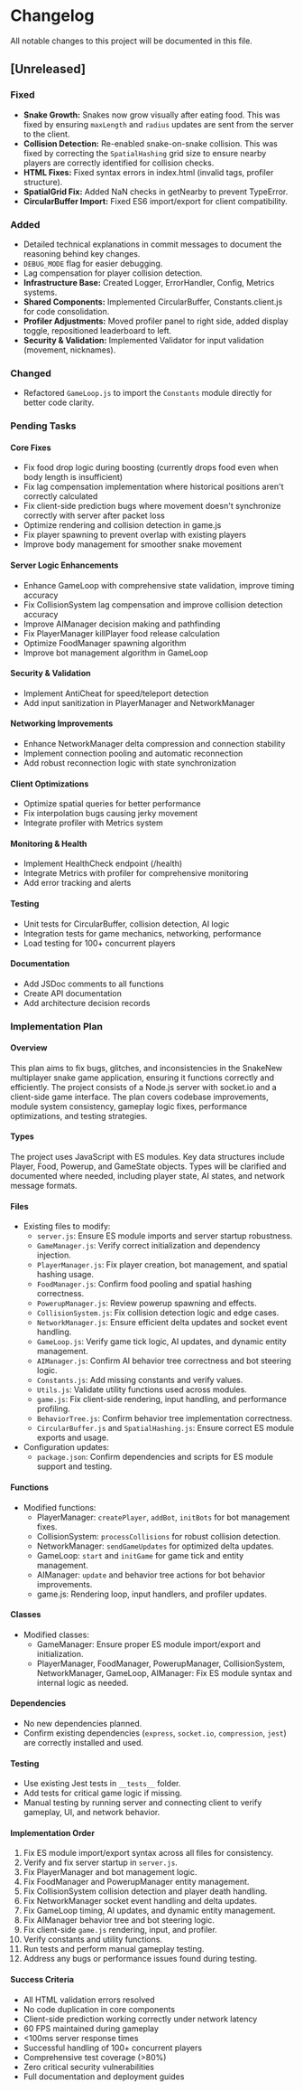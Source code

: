 # Changelog

All notable changes to this project will be documented in this file.

## [Unreleased]

### Fixed
- **Snake Growth:** Snakes now grow visually after eating food. This was fixed by ensuring `maxLength` and `radius` updates are sent from the server to the client.
- **Collision Detection:** Re-enabled snake-on-snake collision. This was fixed by correcting the `SpatialHashing` grid size to ensure nearby players are correctly identified for collision checks.
- **HTML Fixes:** Fixed syntax errors in index.html (invalid tags, profiler structure).
- **SpatialGrid Fix:** Added NaN checks in getNearby to prevent TypeError.
- **CircularBuffer Import:** Fixed ES6 import/export for client compatibility.

### Added
- Detailed technical explanations in commit messages to document the reasoning behind key changes.
- `DEBUG_MODE` flag for easier debugging.
- Lag compensation for player collision detection.
- **Infrastructure Base:** Created Logger, ErrorHandler, Config, Metrics systems.
- **Shared Components:** Implemented CircularBuffer, Constants.client.js for code consolidation.
- **Profiler Adjustments:** Moved profiler panel to right side, added display toggle, repositioned leaderboard to left.
- **Security & Validation:** Implemented Validator for input validation (movement, nicknames).

### Changed
- Refactored `GameLoop.js` to import the `Constants` module directly for better code clarity.

### Pending Tasks

#### Core Fixes
- Fix food drop logic during boosting (currently drops food even when body length is insufficient)
- Fix lag compensation implementation where historical positions aren't correctly calculated
- Fix client-side prediction bugs where movement doesn't synchronize correctly with server after packet loss
- Optimize rendering and collision detection in game.js
- Fix player spawning to prevent overlap with existing players
- Improve body management for smoother snake movement

#### Server Logic Enhancements
- Enhance GameLoop with comprehensive state validation, improve timing accuracy
- Fix CollisionSystem lag compensation and improve collision detection accuracy
- Improve AIManager decision making and pathfinding
- Fix PlayerManager killPlayer food release calculation
- Optimize FoodManager spawning algorithm
- Improve bot management algorithm in GameLoop

#### Security & Validation
- Implement AntiCheat for speed/teleport detection
- Add input sanitization in PlayerManager and NetworkManager

#### Networking Improvements
- Enhance NetworkManager delta compression and connection stability
- Implement connection pooling and automatic reconnection
- Add robust reconnection logic with state synchronization

#### Client Optimizations
- Optimize spatial queries for better performance
- Fix interpolation bugs causing jerky movement
- Integrate profiler with Metrics system

#### Monitoring & Health
- Implement HealthCheck endpoint (/health)
- Integrate Metrics with profiler for comprehensive monitoring
- Add error tracking and alerts

#### Testing
- Unit tests for CircularBuffer, collision detection, AI logic
- Integration tests for game mechanics, networking, performance
- Load testing for 100+ concurrent players

#### Documentation
- Add JSDoc comments to all functions
- Create API documentation
- Add architecture decision records

### Implementation Plan

#### Overview
This plan aims to fix bugs, glitches, and inconsistencies in the SnakeNew multiplayer snake game application, ensuring it functions correctly and efficiently. The project consists of a Node.js server with socket.io and a client-side game interface. The plan covers codebase improvements, module system consistency, gameplay logic fixes, performance optimizations, and testing strategies.

#### Types
The project uses JavaScript with ES modules. Key data structures include Player, Food, Powerup, and GameState objects. Types will be clarified and documented where needed, including player state, AI states, and network message formats.

#### Files
- Existing files to modify:
  - `server.js`: Ensure ES module imports and server startup robustness.
  - `GameManager.js`: Verify correct initialization and dependency injection.
  - `PlayerManager.js`: Fix player creation, bot management, and spatial hashing usage.
  - `FoodManager.js`: Confirm food pooling and spatial hashing correctness.
  - `PowerupManager.js`: Review powerup spawning and effects.
  - `CollisionSystem.js`: Fix collision detection logic and edge cases.
  - `NetworkManager.js`: Ensure efficient delta updates and socket event handling.
  - `GameLoop.js`: Verify game tick logic, AI updates, and dynamic entity management.
  - `AIManager.js`: Confirm AI behavior tree correctness and bot steering logic.
  - `Constants.js`: Add missing constants and verify values.
  - `Utils.js`: Validate utility functions used across modules.
  - `game.js`: Fix client-side rendering, input handling, and performance profiling.
  - `BehaviorTree.js`: Confirm behavior tree implementation correctness.
  - `CircularBuffer.js` and `SpatialHashing.js`: Ensure correct ES module exports and usage.
- Configuration updates:
  - `package.json`: Confirm dependencies and scripts for ES module support and testing.

#### Functions
- Modified functions:
  - PlayerManager: `createPlayer`, `addBot`, `initBots` for bot management fixes.
  - CollisionSystem: `processCollisions` for robust collision detection.
  - NetworkManager: `sendGameUpdates` for optimized delta updates.
  - GameLoop: `start` and `initGame` for game tick and entity management.
  - AIManager: `update` and behavior tree actions for bot behavior improvements.
  - game.js: Rendering loop, input handlers, and profiler updates.

#### Classes
- Modified classes:
  - GameManager: Ensure proper ES module import/export and initialization.
  - PlayerManager, FoodManager, PowerupManager, CollisionSystem, NetworkManager, GameLoop, AIManager: Fix ES module syntax and internal logic as needed.

#### Dependencies
- No new dependencies planned.
- Confirm existing dependencies (`express`, `socket.io`, `compression`, `jest`) are correctly installed and used.

#### Testing
- Use existing Jest tests in `__tests__` folder.
- Add tests for critical game logic if missing.
- Manual testing by running server and connecting client to verify gameplay, UI, and network behavior.

#### Implementation Order
1. Fix ES module import/export syntax across all files for consistency.
2. Verify and fix server startup in `server.js`.
3. Fix PlayerManager and bot management logic.
4. Fix FoodManager and PowerupManager entity management.
5. Fix CollisionSystem collision detection and player death handling.
6. Fix NetworkManager socket event handling and delta updates.
7. Fix GameLoop timing, AI updates, and dynamic entity management.
8. Fix AIManager behavior tree and bot steering logic.
9. Fix client-side `game.js` rendering, input, and profiler.
10. Verify constants and utility functions.
11. Run tests and perform manual gameplay testing.
12. Address any bugs or performance issues found during testing.

#### Success Criteria
- All HTML validation errors resolved
- No code duplication in core components
- Client-side prediction working correctly under network latency
- 60 FPS maintained during gameplay
- <100ms server response times
- Successful handling of 100+ concurrent players
- Comprehensive test coverage (>80%)
- Zero critical security vulnerabilities
- Full documentation and deployment guides
